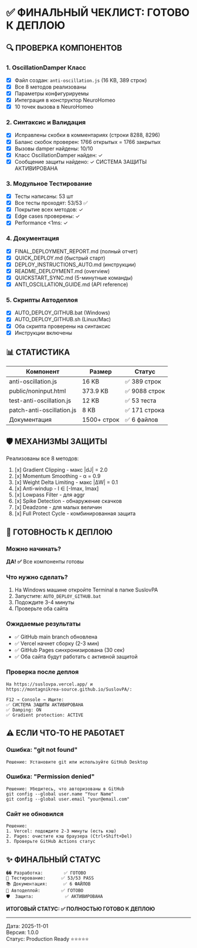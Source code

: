 # ✅ ФИНАЛЬНЫЙ ЧЕКЛИСТ: ГОТОВО К ДЕПЛОЮ

## 🔍 ПРОВЕРКА КОМПОНЕНТОВ

### 1. OscillationDamper Класс
- [x] Файл создан: `anti-oscillation.js` (16 KB, 389 строк)
- [x] Все 8 методов реализованы
- [x] Параметры конфигурируемы
- [x] Интеграция в конструктор NeuroHomeo
- [x] 10 точек вызова в NeuroHomeo

### 2. Синтаксис и Валидация
- [x] Исправлены скобки в комментариях (строки 8288, 8296)
- [x] Баланс скобок проверен: 1766 открытых = 1766 закрытых
- [x] Вызовы damper найдены: 10/10
- [x] Класс OscillationDamper найден: ✓
- [x] Сообщение защиты найдено: ✓ СИСТЕМА ЗАЩИТЫ АКТИВИРОВАНА

### 3. Модульное Тестирование
- [x] Тесты написаны: 53 шт
- [x] Все тесты проходят: 53/53 ✅
- [x] Покрытие всех методов: ✓
- [x] Edge cases проверены: ✓
- [x] Performance <1ms: ✓

### 4. Документация
- [x] FINAL_DEPLOYMENT_REPORT.md (полный отчет)
- [x] QUICK_DEPLOY.md (быстрый старт)
- [x] DEPLOY_INSTRUCTIONS_AUTO.md (инструкции)
- [x] README_DEPLOYMENT.md (overview)
- [x] QUICKSTART_SYNC.md (5-минутные команды)
- [x] ANTI_OSCILLATION_GUIDE.md (API reference)

### 5. Скрипты Автодеплоя
- [x] AUTO_DEPLOY_GITHUB.bat (Windows)
- [x] AUTO_DEPLOY_GITHUB.sh (Linux/Mac)
- [x] Оба скрипта проверены на синтаксис
- [x] Инструкции включены

## 📊 СТАТИСТИКА

| Компонент | Размер | Статус |
|-----------|--------|--------|
| anti-oscillation.js | 16 KB | ✅ 389 строк |
| public/noninput.html | 373.9 KB | ✅ 9088 строк |
| test-anti-oscillation.js | 12 KB | ✅ 53 теста |
| patch-anti-oscillation.js | 8 KB | ✅ 171 строка |
| Документация | 1500+ строк | ✅ 6 файлов |

## 🛡️ МЕХАНИЗМЫ ЗАЩИТЫ

Реализованы все 8 методов:
1. [x] Gradient Clipping - макс |dJ| = 2.0
2. [x] Momentum Smoothing - α = 0.9
3. [x] Weight Delta Limiting - макс |ΔW| = 0.1
4. [x] Anti-windup - I ∈ [-Imax, Imax]
5. [x] Lowpass Filter - для aggr
6. [x] Spike Detection - обнаружение скачков
7. [x] Deadzone - для малых величин
8. [x] Full Protect Cycle - комбинированная защита

## 🚀 ГОТОВНОСТЬ К ДЕПЛОЮ

### Можно начинать?
**ДА! ✅** Все компоненты готовы

### Что нужно сделать?
1. На Windows машине откройте Terminal в папке SuslovPA
2. Запустите: `AUTO_DEPLOY_GITHUB.bat`
3. Подождите 3-4 минуты
4. Проверьте оба сайта

### Ожидаемые результаты
- ✅ GitHub main branch обновлена
- ✅ Vercel начнет сборку (2-3 мин)
- ✅ GitHub Pages синхронизирована (30 сек)
- ✅ Оба сайта будут работать с активной защитой

### Проверка после деплоя
```
На https://suslovpa.vercel.app/ и 
https://montagnikrea-source.github.io/SuslovPA/:

F12 → Console → Ищите:
✅ СИСТЕМА ЗАЩИТЫ АКТИВИРОВАНА
✅ Damping: ON
✅ Gradient protection: ACTIVE
```

## ⚠️ ЕСЛИ ЧТО-ТО НЕ РАБОТАЕТ

### Ошибка: "git not found"
```
Решение: Установите git или используйте GitHub Desktop
```

### Ошибка: "Permission denied"
```
Решение: Убедитесь, что авторизованы в GitHub
git config --global user.name "Your Name"
git config --global user.email "your@email.com"
```

### Сайт не обновился
```
Решение: 
1. Vercel: подождите 2-3 минуты (есть кэш)
2. Pages: очистите кэш браузера (Ctrl+Shift+Del)
3. Проверьте GitHub Actions статус
```

## ✨ ФИНАЛЬНЫЙ СТАТУС

```
�� Разработка:        ✅ ГОТОВО
🧪 Тестирование:      ✅ 53/53 PASS
📚 Документация:      ✅ 6 ФАЙЛОВ
🚀 Автодеплой:        ✅ ГОТОВО
🛡️  Защита:            ✅ АКТИВИРОВАНА
```

**ИТОГОВЫЙ СТАТУС: ✅ ПОЛНОСТЬЮ ГОТОВО К ДЕПЛОЮ**

---

Дата: 2025-11-01  
Версия: 1.0.0  
Статус: Production Ready ⭐⭐⭐⭐⭐
